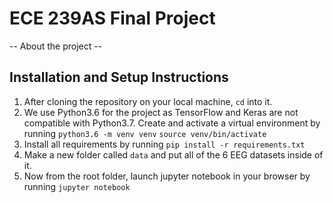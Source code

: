 # ECE 239AS Final Project

-- About the project --

## Installation and Setup Instructions

1. After cloning the repository on your local machine, `cd` into it.
2. We use Python3.6 for the project as TensorFlow and Keras are not compatible with Python3.7. Create and activate a virtual environment by running 
`python3.6 -m venv venv` 
`source venv/bin/activate`
3. Install all requirements by running `pip install -r requirements.txt`
4. Make a new folder called `data` and put all of the 6 EEG datasets inside of it.
5. Now from the root folder, launch jupyter notebook in your browser by running `jupyter notebook`
